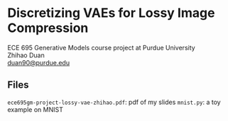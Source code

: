 # Discretizing VAEs for Lossy Image Compression
ECE 695 Generative Models course project at Purdue University \
Zhihao Duan \
duan90@purdue.edu


## Files
`ece695gm-project-lossy-vae-zhihao.pdf`: pdf of my slides
`mnist.py`: a toy example on MNIST

